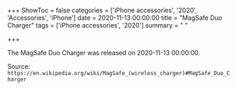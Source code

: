 +++
ShowToc = false
categories = ['iPhone accessories', '2020', 'Accessories', 'iPhone']
date = 2020-11-13 00:00:00
title = "MagSafe Duo Charger"
tags = ['iPhone accessories', '2020']
summary = " "

+++

The MagSafe Duo Charger was released on 2020-11-13 00:00:00.

Source: `https://en.wikipedia.org/wiki/MagSafe_(wireless_charger)#MagSafe_Duo_Charger`


